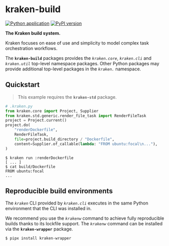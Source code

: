 # kraken-build

[![Python application](https://github.com/kraken-build/kraken-build/actions/workflows/python-package.yml/badge.svg)](https://github.com/kraken-build/kraken-build/actions/workflows/python-package.yml)
[![PyPI version](https://badge.fury.io/py/kraken-build.svg)](https://badge.fury.io/py/kraken-build)

__The Kraken build system.__

Kraken focuses on ease of use and simplicity to model complex task orchestration workflows.

The **`kraken-build`** packages provides the _`kraken.core`_, _`kraken.cli`_ and _`kraken.util`_ top-level namespace
packages. Other Python packages may provide additional top-level packages in the _`kraken.`_ namespace.

## Quickstart

> This example requires the **`kraken-std`** package.

```py
# .kraken.py
from kraken.core import Project, Supplier
from kraken.std.generic.render_file_task import RenderFileTask
project = Project.current()
project.do(
    "renderDockerfile",
    RenderFileTask,
    file=project.build_directory / "Dockerfile",
    content=Supplier.of_callable(lambda: "FROM ubuntu:focal\n..."),
)
```

```
$ kraken run :renderDockerfile
[ ... ]
$ cat build/Dockerfile
FROM ubuntu:focal
...
```

## Reproducible build environments

The _`kraken`_ CLI provided by _`kraken.cli`_ executes in the same Python environment that the CLI was installed in.

We recommend you use the _`krakenw`_ command to achieve fully reproducible builds thanks to its lockfile support.
The _`krakenw`_ command can be installed via the **`kraken-wrapper`** package.

    $ pipx install kraken-wrapper
